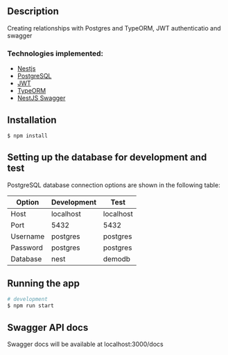 
## Description

 Creating relationships with Postgres and TypeORM, JWT authenticatio and swagger

### Technologies implemented:

-   [Nestjs](https://nestjs.com/) 
-   [PostgreSQL](https://www.postgresql.org/)
-   [JWT](https://jwt.io/)
-   [TypeORM](https://typeorm.io/#/)
-   [NestJS Swagger](https://github.com/nestjs/swagger)

## Installation

```bash
$ npm install
```

## Setting up the database for development and test

PostgreSQL database connection options are shown in the following table:

| Option   | Development | Test      |
| -------- | ----------- | --------- |
| Host     | localhost   | localhost |
| Port     | 5432        | 5432      |
| Username | postgres    | postgres  |
| Password | postgres    | postgres  |
| Database | nest        | demodb |

## Running the app

```bash
# development
$ npm run start
```

## Swagger API docs
Swagger docs will be available at localhost:3000/docs
